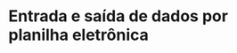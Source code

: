 # Entrada e saída de dados por planilha eletrônica
<!---
importante: exportar dados da simulação para planilha (tópico interessante)
--->